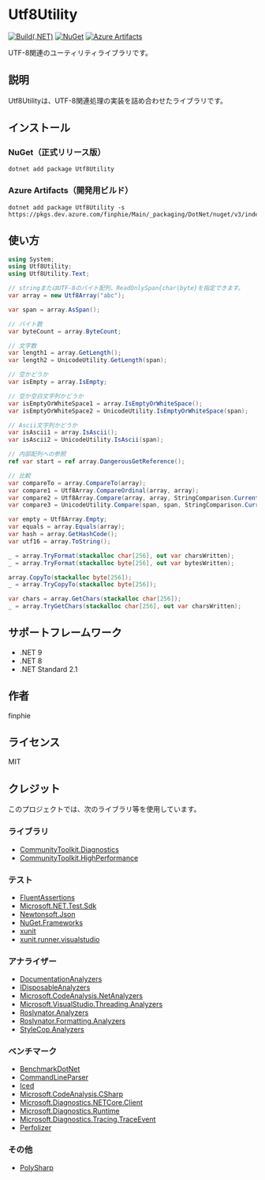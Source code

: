 # Utf8Utility

[![Build(.NET)](https://github.com/finphie/Utf8Utility/actions/workflows/build-dotnet.yml/badge.svg)](https://github.com/finphie/Utf8Utility/actions/workflows/build-dotnet.yml)
[![NuGet](https://img.shields.io/nuget/v/Utf8Utility?color=0078d4&label=NuGet)](https://www.nuget.org/packages/Utf8Utility/)
[![Azure Artifacts](https://feeds.dev.azure.com/finphie/7af9aa4d-c550-43af-87a5-01539b2d9934/_apis/public/Packaging/Feeds/DotNet/Packages/72c69351-0c11-40f2-8853-5712bf32468d/Badge)](https://dev.azure.com/finphie/Main/_artifacts/feed/DotNet/NuGet/Utf8Utility?preferRelease=true)

UTF-8関連のユーティリティライブラリです。

## 説明

Utf8Utilityは、UTF-8関連処理の実装を詰め合わせたライブラリです。

## インストール

### NuGet（正式リリース版）

```shell
dotnet add package Utf8Utility
```

### Azure Artifacts（開発用ビルド）

```shell
dotnet add package Utf8Utility -s https://pkgs.dev.azure.com/finphie/Main/_packaging/DotNet/nuget/v3/index.json
```

## 使い方

```csharp
using System;
using Utf8Utility;
using Utf8Utility.Text;

// stringまたはUTF-8のバイト配列、ReadOnlySpan{char|byte}を指定できます。
var array = new Utf8Array("abc");

var span = array.AsSpan();

// バイト数
var byteCount = array.ByteCount;

// 文字数
var length1 = array.GetLength();
var length2 = UnicodeUtility.GetLength(span);

// 空かどうか
var isEmpty = array.IsEmpty;

// 空か空白文字列かどうか
var isEmptyOrWhiteSpace1 = array.IsEmptyOrWhiteSpace();
var isEmptyOrWhiteSpace2 = UnicodeUtility.IsEmptyOrWhiteSpace(span);

// Ascii文字列かどうか
var isAscii1 = array.IsAscii();
var isAscii2 = UnicodeUtility.IsAscii(span);

// 内部配列への参照
ref var start = ref array.DangerousGetReference();

// 比較
var compareTo = array.CompareTo(array);
var compare1 = Utf8Array.CompareOrdinal(array, array);
var compare2 = Utf8Array.Compare(array, array, StringComparison.CurrentCulture);
var compare3 = UnicodeUtility.Compare(span, span, StringComparison.CurrentCulture);

var empty = Utf8Array.Empty;
var equals = array.Equals(array);
var hash = array.GetHashCode();
var utf16 = array.ToString();

_ = array.TryFormat(stackalloc char[256], out var charsWritten);
_ = array.TryFormat(stackalloc byte[256], out var bytesWritten);

array.CopyTo(stackalloc byte[256]);
_ = array.TryCopyTo(stackalloc byte[256]);

var chars = array.GetChars(stackalloc char[256]);
_ = array.TryGetChars(stackalloc char[256], out var charsWritten);
```

## サポートフレームワーク

- .NET 9
- .NET 8
- .NET Standard 2.1

## 作者

finphie

## ライセンス

MIT

## クレジット

このプロジェクトでは、次のライブラリ等を使用しています。

### ライブラリ

- [CommunityToolkit.Diagnostics](https://github.com/CommunityToolkit/dotnet)
- [CommunityToolkit.HighPerformance](https://github.com/CommunityToolkit/dotnet)

### テスト

- [FluentAssertions](https://github.com/fluentassertions/fluentassertions)
- [Microsoft.NET.Test.Sdk](https://github.com/microsoft/vstest)
- [Newtonsoft.Json](https://github.com/JamesNK/Newtonsoft.Json)
- [NuGet.Frameworks](https://github.com/NuGet/NuGet.Client)
- [xunit](https://github.com/xunit/xunit)
- [xunit.runner.visualstudio](https://github.com/xunit/visualstudio.xunit)

### アナライザー

- [DocumentationAnalyzers](https://github.com/DotNetAnalyzers/DocumentationAnalyzers)
- [IDisposableAnalyzers](https://github.com/DotNetAnalyzers/IDisposableAnalyzers)
- [Microsoft.CodeAnalysis.NetAnalyzers](https://github.com/dotnet/roslyn-analyzers)
- [Microsoft.VisualStudio.Threading.Analyzers](https://github.com/Microsoft/vs-threading)
- [Roslynator.Analyzers](https://github.com/dotnet/roslynator)
- [Roslynator.Formatting.Analyzers](https://github.com/dotnet/roslynator)
- [StyleCop.Analyzers](https://github.com/DotNetAnalyzers/StyleCopAnalyzers)

### ベンチマーク

- [BenchmarkDotNet](https://github.com/dotnet/BenchmarkDotNet)
- [CommandLineParser](https://github.com/commandlineparser/commandline)
- [Iced](https://github.com/icedland/iced)
- [Microsoft.CodeAnalysis.CSharp](https://github.com/dotnet/roslyn)
- [Microsoft.Diagnostics.NETCore.Client](https://github.com/dotnet/diagnostics)
- [Microsoft.Diagnostics.Runtime](https://github.com/Microsoft/clrmd)
- [Microsoft.Diagnostics.Tracing.TraceEvent](https://github.com/Microsoft/perfview)
- [Perfolizer](https://github.com/AndreyAkinshin/perfolizer)

### その他

- [PolySharp](https://github.com/Sergio0694/PolySharp)
